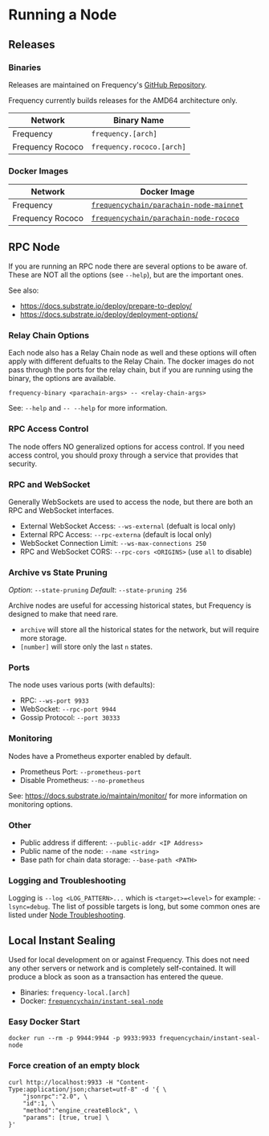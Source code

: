 # Running a Node

## Releases

### Binaries

Releases are maintained on Frequency's [GitHub Repository](https://github.com/LibertyDSNP/frequency/releases).

Frequency currently builds releases for the AMD64 architecture only.

| Network | Binary Name |
| --- | --- |
| Frequency |  `frequency.[arch]` |
| Frequency Rococo | `frequency.rococo.[arch]` |

### Docker Images

| Network | Docker Image |
| --- | --- |
| Frequency | [`frequencychain/parachain-node-mainnet`](https://hub.docker.com/r/frequencychain/parachain-node-mainnet) |
| Frequency Rococo | [`frequencychain/parachain-node-rococo`](https://hub.docker.com/r/frequencychain/parachain-node-rococo) |

## RPC Node

If you are running an RPC node there are several options to be aware of.
These are NOT all the options (see `--help`), but are the important ones.

See also:
- https://docs.substrate.io/deploy/prepare-to-deploy/
- https://docs.substrate.io/deploy/deployment-options/

### Relay Chain Options

Each node also has a Relay Chain node as well and these options will often apply with different defualts to the Relay Chain.
The docker images do not pass through the ports for the relay chain, but if you are running using the binary, the options are available.

`frequency-binary <parachain-args> -- <relay-chain-args>`

See: `--help` and `-- --help` for more information.

### RPC Access Control

The node offers NO generalized options for access control.
If you need access control, you should proxy through a service that provides that security.

### RPC and WebSocket

Generally WebSockets are used to access the node, but there are both an RPC and WebSocket interfaces.

- External WebSocket Access: `--ws-external` (defualt is local only)
- External RPC Access: `--rpc-externa` (default is local only)
- WebSocket Connection Limit: `--ws-max-connections 250`
- RPC and WebSocket CORS: `--rpc-cors <ORIGINS>` (use `all` to disable)

### Archive vs State Pruning

*Option*: `--state-pruning`
*Default*: `--state-pruning 256`

Archive nodes are useful for accessing historical states, but Frequency is designed to make that need rare.

- `archive` will store all the historical states for the network, but will require more storage.
- `[number]` will store only the last `n` states.

### Ports

The node uses various ports (with defaults):

- RPC: `--ws-port 9933`
- WebSocket: `--rpc-port 9944`
- Gossip Protocol: `--port 30333`

### Monitoring

Nodes have a Prometheus exporter enabled by default.

- Prometheus Port: `--prometheus-port`
- Disable Prometheus: `--no-prometheus`

See: https://docs.substrate.io/maintain/monitor/ for more information on monitoring options.

### Other

- Public address if different: `--public-addr <IP Address>`
- Public name of the node: `--name <string>`
- Base path for chain data storage: `--base-path <PATH>`

### Logging and Troubleshooting

Logging is `--log <LOG_PATTERN>...` which is `<target>=<level>` for example: `-lsync=debug`.
The list of possible targets is long, but some common ones are listed under [Node Troubleshooting](./Troubleshooting.md).

## Local Instant Sealing

Used for local development on or against Frequency.
This does not need any other servers or network and is completely self-contained.
It will produce a block as soon as a transaction has entered the queue.

- Binaries: `frequency-local.[arch]`
- Docker: [`frequencychain/instant-seal-node`](https://hub.docker.com/r/frequencychain/instant-seal-node)

### Easy Docker Start
```
docker run --rm -p 9944:9944 -p 9933:9933 frequencychain/instant-seal-node
```

### Force creation of an empty block
```
curl http://localhost:9933 -H "Content-Type:application/json;charset=utf-8" -d '{ \
    "jsonrpc":"2.0", \
    "id":1, \
    "method":"engine_createBlock", \
    "params": [true, true] \
}'
```
